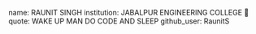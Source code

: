 name: RAUNIT SINGH
institution: JABALPUR ENGINEERING COLLEGE 🚩
quote: WAKE UP MAN DO CODE AND SLEEP
github_user: RaunitS
